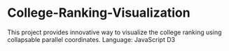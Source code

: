 # College-Ranking-Visualization
This project provides innovative way to visualize the college ranking using collapsable parallel coordinates. Language: JavaScript D3
